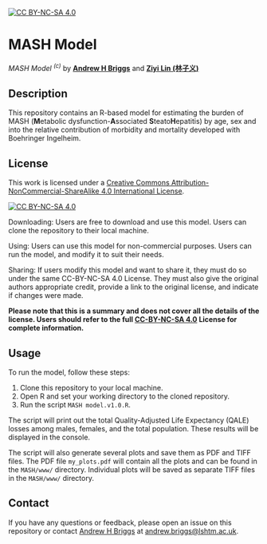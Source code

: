 [![CC BY-NC-SA 4.0][cc-by-nc-sa-shield]][cc-by-nc-sa]

# MASH Model
*MASH Model <sup>(c)</sup>* by **[Andrew H Briggs]** and **[Ziyi Lin (林子义)]**

## Description
This repository contains an R-based model for estimating the burden of MASH (**M**etabolic dysfunction-**A**ssociated **S**teato**H**epatitis) by age, sex and into the relative contribution of morbidity and mortality developed with Boehringer Ingelheim. 

## License
This work is licensed under a
[Creative Commons Attribution-NonCommercial-ShareAlike 4.0 International License][cc-by-nc-sa].

[![CC BY-NC-SA 4.0][cc-by-nc-sa-image]][cc-by-nc-sa]

Downloading: Users are free to download and use this model. Users can clone the repository to their local machine.

Using: Users can use this model for non-commercial purposes. Users can run the model, and modify it to suit their needs.

Sharing: If users modify this model and want to share it, they must do so under the same CC-BY-NC-SA 4.0 License. They must also give the original authors appropriate credit, provide a link to the original license, and indicate if changes were made.

**Please note that this is a summary and does not cover all the details of the license. Users should refer to the full [CC-BY-NC-SA 4.0][cc-by-nc-sa] License for complete information.**

## Usage
To run the model, follow these steps:

1. Clone this repository to your local machine.
2. Open R and set your working directory to the cloned repository.
3. Run the script `MASH model.v1.0.R`.

The script will print out the total Quality-Adjusted Life Expectancy (QALE) losses among males, females, and the total population. These results will be displayed in the console.

The script will also generate several plots and save them as PDF and TIFF files. The PDF file `my_plots.pdf` will contain all the plots and can be found in the `MASH/www/` directory. Individual plots will be saved as separate TIFF files in the `MASH/www/` directory.

## Contact
If you have any questions or feedback, please open an issue on this repository or contact [Andrew H Briggs] at andrew.briggs@lshtm.ac.uk.

[cc-by-nc-sa]: http://creativecommons.org/licenses/by-nc-sa/4.0/
[cc-by-nc-sa-image]: https://licensebuttons.net/l/by-nc-sa/4.0/88x31.png
[cc-by-nc-sa-shield]: https://img.shields.io/badge/License-CC%20BY--NC--SA%204.0-lightgrey.svg
[Andrew H Briggs]: https://github.com/Akadeem
[Ziyi Lin (林子义)]: https://github.com/ZiyiIiIiIiI

